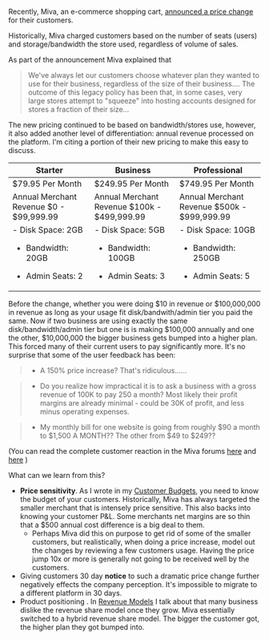 Recently, Miva, an e-commerce shopping cart, [announced a price change](http://www.miva.com/miva-pricing-update) for their customers. 

Historically, Miva charged customers based on the number of seats (users) and storage/bandwidth the store used, regardless of volume of sales.

As part of the announcement Miva explained that
> We've always let our customers choose whatever plan they wanted to use for their business, regardless of the size of their business.... The outcome of this legacy policy has been that, in some cases, very large stores attempt to "squeeze" into hosting accounts designed for stores a fraction of their size...

The new pricing continued to be based on bandwidth/stores use, however, it also added another level of differentiation: annual revenue processed on the platform.  I'm citing a portion of their new pricing to make this easy to discuss.

<table>
<thead>
<tr>
  <th> Starter </th>
  <th> Business </th>
  <th> Professional </th>
</tr>
</thead>
<tbody>
<tr>
<td>$79.95 Per Month</td>
<td>$249.95 Per Month</td>
<td>$749.95 Per Month</td>
</tr>
<tr>
	<td>Annual Merchant Revenue $0 - $99,999.99</td>
	<td>Annual Merchant Revenue $100k - $499,999.99</td>
	<td>Annual Merchant Revenue $500k - $999,999.99</td>    
</tr>
<tr>
<td>
- Disk Space: 2GB

- Bandwidth: 20GB

- Admin Seats: 2
</td>
<td>
 - Disk Space: 5GB
 
- Bandwidth: 100GB
 
 - Admin Seats: 3
 </td>
<td>
 - Disk Space: 10GB
 
 - Bandwidth: 250GB
 
 - Admin Seats: 5
</td>    
</tr>
</tbody>
</table>

Before the change, whether you were doing $10 in revenue or $100,000,000 in revenue as long as your usage fit disk/bandwith/admin tier you paid the same. Now if two business are using exactly the same disk/bandwidth/admin tier but one is is making $100,000 annually and one the other, $10,000,000 the bigger business gets bumped into a higher plan. This forced many of their current users to pay significantly more. It's no surprise that some of the user feedback has been:

> - A 150% price increase? That's ridiculous......  

> - Do you realize how impractical it is to ask a business with a gross revenue of 100K to pay 250 a month? Most likely their profit margins are already minimal - could be 30K of profit, and less minus operating expenses.

> - My monthly bill for one website is going from roughly $90 a month to $1,500 A MONTH?? The other from $49 to $249?? 

(You can read the complete customer reaction in the Miva forums [here](http://extranet.miva.com/forums/showthread.php?116875-Update-on-Pricing-from-Miva-Inc/) and [here](http://extranet.miva.com/forums/showthread.php?116852-New-Pricing/) )

What can we learn from this?

- **Price sensitivity**. As I wrote in my [Customer Budgets](/3_Budgets/), you need to know the budget of your customers. Historically, Miva has always targeted the smaller merchant that is intensely price sensitive.  This also backs into knowing your customer P&L. Some merchants net margins are so thin that a $500 annual cost difference is a big deal to them.
	- Perhaps Miva did this on purpose to get rid of some of the smaller customers, but realistically, when doing a price increase, model out the changes by reviewing a few customers usage. Having the price jump 10x or more is generally not going to be received well by the customers. 
- Giving customers 30 day **notice** to such a dramatic price change further negatively effects the company perception. It's impossible to migrate to a different platform in 30 days.
- Product positioning . In [Revenue Models](/4_Models/) I talk about that many business dislike the revenue share model once they grow. Miva essentially switched to a hybrid revenue share model. The bigger the customer got, the higher plan they got bumped into.
